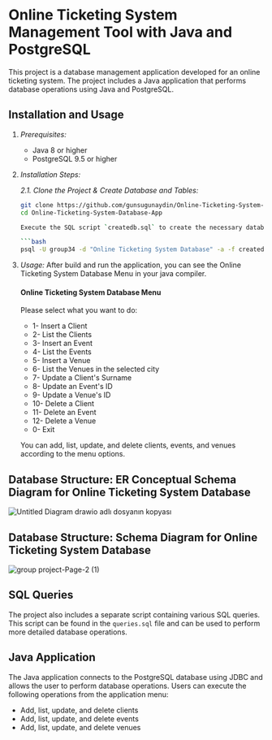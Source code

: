 # Online Ticketing System Management Tool with Java and PostgreSQL

This project is a database management application developed for an online ticketing system. The project includes a Java application that performs database operations using Java and PostgreSQL.

## Installation and Usage

1. *Prerequisites:*
    - Java 8 or higher
    - PostgreSQL 9.5 or higher

2. *Installation Steps:*

   *2.1. Clone the Project & Create Database and Tables:*

   ```bash
   git clone https://github.com/gunsugunaydin/Online-Ticketing-System-Database.git
   cd Online-Ticketing-System-Database-App

   Execute the SQL script `createdb.sql` to create the necessary database schema and tables. This script initializes the structure required for the Online Ticketing System.

   ```bash
   psql -U group34 -d "Online Ticketing System Database" -a -f createdb.sql

3. *Usage:*
    After build and run the application, you can see the Online Ticketing System Database Menu in your java compiler.

    #### Online Ticketing System Database Menu
    
    Please select what you want to do:
    
    - 1- Insert a Client
    - 2- List the Clients
    - 3- Insert an Event
    - 4- List the Events
    - 5- Insert a Venue
    - 6- List the Venues in the selected city
    - 7- Update a Client's Surname
    - 8- Update an Event's ID
    - 9- Update a Venue's ID
    - 10- Delete a Client
    - 11- Delete an Event
    - 12- Delete a Venue
    - 0- Exit
    
    You can add, list, update, and delete clients, events, and venues according to the menu options.

## Database Structure: ER Conceptual Schema Diagram for Online Ticketing System Database

![Untitled Diagram drawio adlı dosyanın kopyası](https://github.com/gunsugunaydin/Online-Ticketing-System-Database-Management-Application/assets/110038957/68c28536-3e97-4b42-8468-990d6e7d0a9e)


## Database Structure: Schema Diagram for Online Ticketing System Database


![group project-Page-2 (1)](https://github.com/gunsugunaydin/Online-Ticketing-System-Database-Management-Application/assets/110038957/4f9e7110-b574-45ee-99f1-606eef3f5eac)



## SQL Queries

The project also includes a separate script containing various SQL queries. This script can be found in the `queries.sql` file and can be used to perform more detailed database operations.

## Java Application

The Java application connects to the PostgreSQL database using JDBC and allows the user to perform database operations. Users can execute the following operations from the application menu:

- Add, list, update, and delete clients
- Add, list, update, and delete events
- Add, list, update, and delete venues

